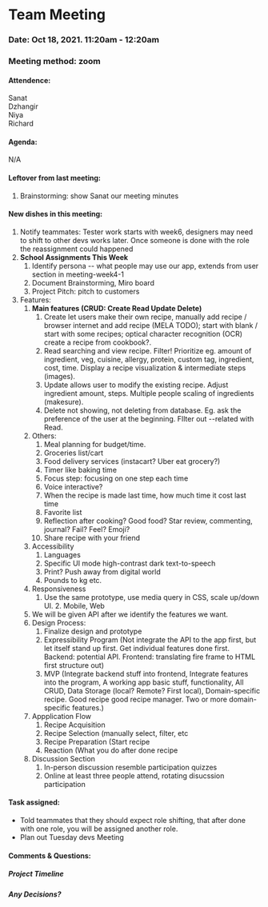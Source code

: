 # Team Meeting
### Date: Oct 18, 2021. 11:20am - 12:20am
### Meeting method: zoom

#### Attendence:
Sanat <br>
Dzhangir <br>
Niya <br>
Richard <br>

#### Agenda:

N/A

#### Leftover from last meeting:
1. Brainstorming: show Sanat our meeting minutes

#### New dishes in this meeting:
1. Notify teammates: Tester work starts with week6, designers may need to shift to other devs works later. Once someone is done with the role the reassignment could happened
2. **School Assignments This Week**
      1. Identify persona -- what people may use our app, extends from user section in meeting-week4-1
      2. Document Brainstorming, Miro board
      3. Project Pitch: pitch to customers
3. Features:
      1. **Main features (CRUD: Create Read Update Delete)**
            1. Create let users make their own recipe, manually add recipe / browser internet and add recipe (MELA TODO); start with blank / start with some recipes; optical character recognition (OCR) create a recipe from cookbook?.
            2. Read searching and view recipe. Filter! Prioritize eg. amount of ingredient, veg, cuisine, allergy, protein, custom tag, ingredient, cost, time. Display a recipe visualization & intermediate steps (images).
            3. Update allows user to modify the existing recipe. Adjust ingredient amount, steps. Multiple people scaling of ingredients (makesure).
            4. Delete not showing, not deleting from database. Eg. ask the preference of the user at the beginning. FIlter out --related with Read.
      2. Others:
            1. Meal planning for budget/time.
            2. Groceries list/cart
            3. Food delivery services (instacart? Uber eat grocery?)
            4. Timer like baking time
            5. Focus step: focusing on one step each time
            6. Voice interactive?
            7. When the recipe is made last time, how much time it cost last time
            8. Favorite list
            9. Reflection after cooking? Good food? Star review, commenting, journal? Fail? Feel? Emoji?
            10. Share recipe with your friend
      3. Accessibility
            1. Languages
            2. Specific UI mode high-contrast dark text-to-speech
            3. Print? Push away from digital world
            4. Pounds to kg etc.
      4. Responsiveness
            1. Use the same prototype, use media query in CSS, scale up/down UI.
		        2. Mobile, Web
      5. We will be given API after we identify the features we want.
      6. Design Process:
            1. Finalize design and prototype
            2. Expressibility Program (Not integrate the API to the app first, but let itself stand up first. Get individual features done first. Backend: potential API. Frontend: translating fire frame to HTML first structure out)
            3. MVP (Integrate backend stuff into frontend, Integrate features into the program, A working app basic stuff, functionality, All CRUD, Data Storage (local? Remote? First local), Domain-specific recipe. Good recipe good recipe manager. Two or more domain-specific features.)
      7. Appplication Flow
            1. Recipe Acquisition
            2. Recipe Selection (manually select, filter, etc
            3. Recipe Preparation (Start recipe
            4. Reaction (What you do after done recipe
      8. Discussion Section
            1. In-person discussion resemble participation quizzes
            2. Online at least three people attend, rotating disucssion participation


#### Task assigned:
* Told teammates that they should expect role shifting, that after done with one role, you will be assigned another role.
* Plan out Tuesday devs Meeting

#### Comments & Questions:

##### Project Timeline

##### Any Decisions?

